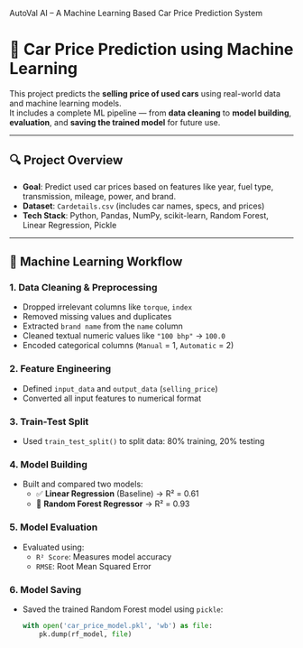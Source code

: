 AutoVal AI – A Machine Learning Based Car Price Prediction System
# 🚗 Car Price Prediction using Machine Learning

This project predicts the **selling price of used cars** using real-world data and machine learning models.  
It includes a complete ML pipeline — from **data cleaning** to **model building**, **evaluation**, and **saving the trained model** for future use.

---

## 🔍 Project Overview

- **Goal**: Predict used car prices based on features like year, fuel type, transmission, mileage, power, and brand.
- **Dataset**: `Cardetails.csv` (includes car names, specs, and prices)
- **Tech Stack**: Python, Pandas, NumPy, scikit-learn, Random Forest, Linear Regression, Pickle

---

## 🧠 Machine Learning Workflow

### 1. **Data Cleaning & Preprocessing**
- Dropped irrelevant columns like `torque`, `index`
- Removed missing values and duplicates
- Extracted `brand name` from the `name` column
- Cleaned textual numeric values like `"100 bhp"` → `100.0`
- Encoded categorical columns (`Manual` = 1, `Automatic` = 2)

### 2. **Feature Engineering**
- Defined `input_data` and `output_data` (`selling_price`)
- Converted all input features to numerical format

### 3. **Train-Test Split**
- Used `train_test_split()` to split data: 80% training, 20% testing

### 4. **Model Building**
- Built and compared two models:
  - ✅ **Linear Regression** (Baseline) → R² = 0.61
  - 🌳 **Random Forest Regressor** → R² = 0.93

### 5. **Model Evaluation**
- Evaluated using:
  - `R² Score`: Measures model accuracy
  - `RMSE`: Root Mean Squared Error

### 6. **Model Saving**
- Saved the trained Random Forest model using `pickle`:
  ```python
  with open('car_price_model.pkl', 'wb') as file:
      pk.dump(rf_model, file)
